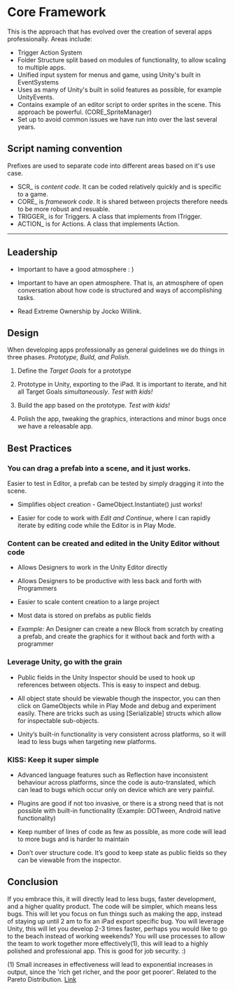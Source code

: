 # Core Framework

This is the approach that has evolved over the creation of several apps professionally. Areas include:

- Trigger Action System
- Folder Structure split based on modules of functionality, to allow scaling to multiple apps.
- Unified input system for menus and game, using Unity's built in EventSystems
- Uses as many of Unity's built in solid features as possible, for example UnityEvents.
- Contains example of an editor script to order sprites in the scene. This approach be powerful. (CORE_SpriteManager)
- Set up to avoid common issues we have run into over the last several years.

## Script naming convention

Prefixes are used to separate code into different areas based on it's use case.
- SCR_ is *content code*. It can be coded relatively quickly and is specific to a game.
- CORE_ is *framework code*. It is shared between projects therefore needs to be more robust and resuable.
- TRIGGER_ is for Triggers. A class that implements from ITrigger.
- ACTION_ is for Actions. A class that implements IAction.

---

## Leadership

- Important to have a good atmosphere : )

- Important to have an open atmosphere. That is, an atmosphere of open conversation about how
code is structured and ways of accomplishing tasks.

- Read Extreme Ownership by Jocko Willink. 

## Design

When developing apps professionally as general guidelines we do things in three phases. *Prototype, Build, and Polish*.

1. Define the *Target Goals* for a prototype

2. Prototype in Unity, exporting to the iPad. It is important to iterate, and hit all Target Goals *simultaneously*. *Test with kids!*

3. Build the app based on the prototype. *Test with kids!*

4. Polish the app, tweaking the graphics, interactions and minor bugs once we have a releasable app.

## Best Practices

### You can drag a prefab into a scene, and it just works.

Easier to test in Editor, a prefab can be tested by simply
dragging it into the scene.

- Simplifies object creation - GameObject.Instantiate() just works!

- Easier for code to work with *Edit and Continue*, where I can
rapidly iterate by editing code while the Editor is in Play Mode.

### Content can be created and edited in the Unity Editor without code

- Allows Designers to work in the Unity Editor directly

- Allows Designers to be productive with less back and forth with
Programmers

- Easier to scale content creation to a large project

- Most data is stored on prefabs as public fields

- *Example:* An Designer can create a new Block from scratch by
creating a prefab, and create the graphics for it without back
and forth with a programmer

### Leverage Unity, go with the grain

- Public fields in the Unity Inspector should be used to hook up
references between objects. This is easy to inspect and debug.

- All object state should be viewable though the inspector, you
can then click on GameObjects while in Play Mode and debug
and experiment easily. There are tricks such as using
[Serializable] structs which allow for inspectable sub-objects.

- Unity’s built-in functionality is very consistent across platforms,
so it will lead to less bugs when targeting new platforms.

### KISS: Keep it super simple

- Advanced language features such as Reflection have inconsistent
behaviour across platforms, since the code is auto-translated,
which can lead to bugs which occur only on device which are very
painful.

- Plugins are good if not too invasive, or there is a strong need that
is not possible with built-in functionality (Example: DOTween,
Android native functionality)

- Keep number of lines of code as few as possible, as more code
will lead to more bugs and is harder to maintain

- Don’t over structure code. It’s good to keep state as public fields so they can be viewable from the inspector.

## Conclusion

If you embrace this, it will directly lead to less bugs, faster development, and a higher quality product. The code will be simpler, which means less bugs. This will let you focus on fun things such as making the app, instead of staying up until 2 am to fix an iPad export specific bug. You will leverage Unity, this will let you develop 2-3 times faster, perhaps you would like to go to the beach instead of working weekends? You will use processes to allow the team to work together more effectively(1), this will lead to a highly polished and professional app. This is good for job security. :)

(1) Small increases in effectiveness will lead to exponential increases in output, since the 'rich get richer, and the poor get poorer'. Related to the Pareto Distribution. [Link](https://youtu.be/-k_FfS1kHfY)
